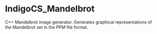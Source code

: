 # IndigoCS_Mandelbrot
C++ Mandelbrot image generator. Generates graphical representations of the Mandelbrot set in the PPM file format.
